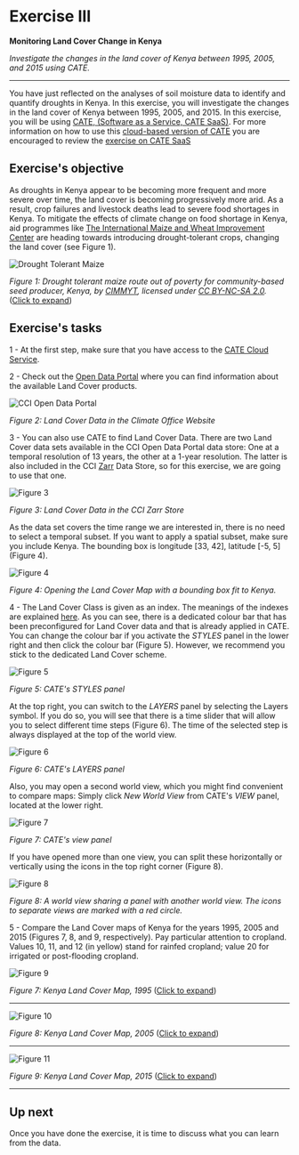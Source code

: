 # Exercise III

**Monitoring Land Cover Change in Kenya**

*Investigate the changes in the land cover
of Kenya between 1995, 2005, and 2015 using CATE.*

---

You have just reflected on the analyses of soil moisture data to identify 
and quantify droughts in Kenya. In this exercise, you will investigate the 
changes in the land cover of Kenya between 1995, 2005, and 2015. In this 
exercise, you will be using 
[CATE, (Software as a Service, CATE SaaS)](https://cate.climate.esa.int/). 
For more information on how to use this 
[cloud-based version of CATE](https://cate.climate.esa.int/) 
you are encouraged to review the 
[exercise on CATE SaaS](https://www.futurelearn.com/courses/understanding-climate-change-using-satellite-data/1/steps/1271913)


## Exercise's objective

As droughts in Kenya appear to be becoming more frequent and more severe 
over time, the land cover is becoming progressively more arid. 
As a result, crop failures and livestock deaths lead to severe food 
shortages in Kenya. To mitigate the effects of climate change on food 
shortage in Kenya, aid programmes like 
[The International Maize and Wheat Improvement Center](https://www.cimmyt.org/) 
are heading towards introducing drought-tolerant crops,
changing the land cover (see Figure 1).

![Drought Tolerant Maize](https://raw.githubusercontent.com/CCI-Tools/cate-edu/main/MOOC/images_E218/media/image1.jpg#center)

*Figure 1: Drought tolerant maize route out
of poverty for community-based seed producer, Kenya, by
[CIMMYT](https://www.cimmyt.org/), licensed under [CC BY-NC-SA
2.0](https://creativecommons.org/licenses/by-nc-sa/2.0/?ref=ccsearch&atype=html).*
([Click to expand](https://live.staticflickr.com/1216/5100434243_937a774633_b.jpg))


## Exercise's tasks

1 - At the first step, make sure that you have access to
the [CATE Cloud Service](https://cate.climate.esa.int/).

2 - Check out the 
[Open Data Portal](https://climate.esa.int/en/odp/#/dashboard) 
where you can find information about the available Land Cover products.

![CCI Open Data Portal](https://raw.githubusercontent.com/CCI-Tools/cate-edu/main/MOOC/images_E218/media/image2.png#center)

*Figure 2: Land Cover Data in the Climate Office Website*

3 - You can also use CATE to find Land Cover Data. There are two Land Cover
data sets available in the CCI Open Data Portal data store: One at a
temporal resolution of 13 years, the other at a 1-year resolution. The
latter is also included in the CCI [Zarr](https://zarr.readthedocs.io/) 
Data Store, so for this exercise, we are going to use that one.

![Figure 3](https://raw.githubusercontent.com/CCI-Tools/cate-edu/main/MOOC/images_E218/media/image3.png#center)

*Figure 3: Land Cover Data in the CCI Zarr Store*

As the data set covers the time range we are interested in, there is no
need to select a temporal subset. If you want to apply a spatial subset,
make sure you include Kenya. The bounding box is longitude \[33, 42\],
latitude \[-5, 5\] (Figure 4).

![Figure 4](https://raw.githubusercontent.com/CCI-Tools/cate-edu/main/MOOC/images_E218/media/image4.png#center)

*Figure 4: Opening the Land Cover Map with a bounding box fit to Kenya.*

4 - The Land Cover Class is given as an index. The meanings of the indexes
are explained
[here](http://maps.elie.ucl.ac.be/CCI/viewer/download/ESACCI-LC-QuickUserGuide-LC-Maps_v2-0-7.pdf).
As you can see, there is a dedicated colour bar that has been
preconfigured for Land Cover data and that is already applied in CATE.
You can change the colour bar if you activate the *STYLES* panel in the
lower right and then click the colour bar (Figure 5). However, we
recommend you stick to the dedicated Land Cover scheme.

![Figure 5](https://raw.githubusercontent.com/CCI-Tools/cate-edu/main/MOOC/images_E218/media/image5.png#center)

*Figure 5: CATE\'s STYLES panel*

At the top right, you can switch to the *LAYERS* panel by selecting the
Layers symbol. If you do so, you will see that there is a time slider
that will allow you to select different time steps (Figure 6). The time
of the selected step is always displayed at the top of the world view.

![Figure 6](https://raw.githubusercontent.com/CCI-Tools/cate-edu/main/MOOC/images_E218/media/image6.png#center)

*Figure 6: CATE\'s LAYERS panel*

Also, you may open a second world view, which you might find convenient
to compare maps: Simply click *New World View* from CATE\'s *VIEW*
panel, located at the lower right.

![Figure 7](https://raw.githubusercontent.com/CCI-Tools/cate-edu/main/MOOC/images_E218/media/image7.png#center)

*Figure 7: CATE\'s view panel*

If you have opened more than one view, you can split these horizontally
or vertically using the icons in the top right corner (Figure 8).

![Figure 8](https://raw.githubusercontent.com/CCI-Tools/cate-edu/main/MOOC/images_E218/media/image8.jpg#center)

*Figure 8: A world view sharing a panel with another world view. The
icons to separate views are marked with a red circle.*

5 - Compare the Land Cover maps of Kenya for the years 1995, 2005 and 2015
(Figures 7, 8, and 9, respectively). Pay particular attention to
cropland. Values 10, 11, and 12 (in yellow) stand for rainfed cropland;
value 20 for irrigated or post-flooding cropland.

![Figure 9](https://raw.githubusercontent.com/CCI-Tools/cate-edu/main/MOOC/images_E218/media/image9.png)

*Figure 7: Kenya Land Cover Map, 1995*
([Click to expand](https://raw.githubusercontent.com/CCI-Tools/cate-edu/main/MOOC/images_E218/media/image9.png))

---

![Figure 10](https://raw.githubusercontent.com/CCI-Tools/cate-edu/main/MOOC/images_E218/media/image10.png)

*Figure 8: Kenya Land Cover Map, 2005*
([Click to expand](https://raw.githubusercontent.com/CCI-Tools/cate-edu/main/MOOC/images_E218/media/image10.png))

---

![Figure 11](https://raw.githubusercontent.com/CCI-Tools/cate-edu/main/MOOC/images_E218/media/image11.png)

*Figure 9: Kenya Land Cover Map, 2015* 
([Click to expand](https://raw.githubusercontent.com/CCI-Tools/cate-edu/main/MOOC/images_E218/media/image11.png))

---

## Up next

Once you have done the exercise, it is time to discuss what you 
can learn from the data.
